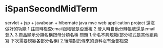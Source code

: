 # iSpanSecondMidTerm
servlet + jsp + javabean + hibernate java mvc web application project
還沒做好的功能
1.註冊時檢查email跟帳號是否重複
2.登入時自動分辨帳號還是email登入
3.商品顯示分類名稱跟母分類名稱
問題
1.命名不夠規範(部分程式是其他組員寫 下次需要規範各部分名稱)
2.後端對於傳來的資料沒有全部檢查
